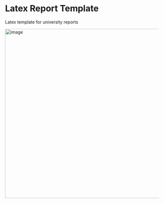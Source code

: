 # Latex Report Template
Latex template for university reports 

<img width="555" alt="image" src="https://user-images.githubusercontent.com/50753891/169909993-fe3d58f5-3981-4970-bf55-30880ec247a8.png">
